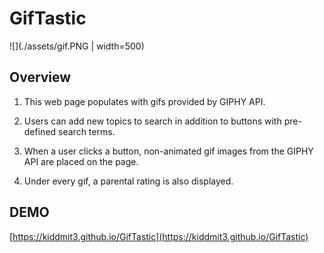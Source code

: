 # GifTastic


![](./assets/gif.PNG | width=500)

## Overview
1. This web page populates with gifs provided by GIPHY API.

2. Users can add new topics to search in addition to buttons with pre-defined search terms.

3. When a user clicks a button, non-animated gif images from the GIPHY API are placed on the page.

4. Under every gif, a parental rating is also displayed.

## DEMO
[https://kiddmit3.github.io/GifTastic](https://kiddmit3.github.io/GifTastic)
